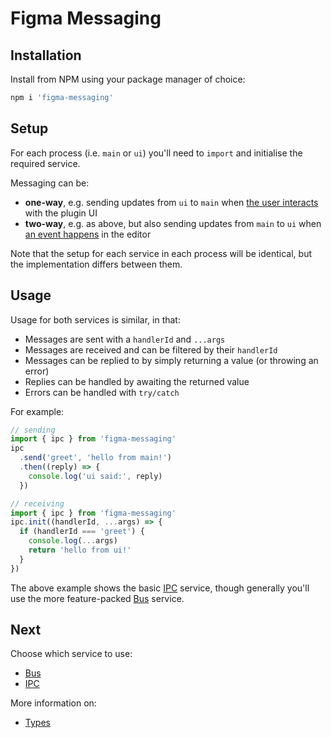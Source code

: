 # Figma Messaging

## Installation

Install from NPM using your package manager of choice:

```bash
npm i 'figma-messaging'
```

## Setup

For each process (i.e. `main` or `ui`) you'll need to `import` and initialise the required service.

Messaging can be:

- **one-way**, e.g. sending updates from `ui` to `main` when [the user interacts](https://www.figma.com/plugin-docs/creating-ui/) with the plugin UI
- **two-way**, e.g. as above, but also sending updates from `main` to `ui` when [an event happens](https://www.figma.com/plugin-docs/api/properties/figma-on/) in the editor

Note that the setup for each service in each process will be identical, but the implementation differs between them.

## Usage

Usage for both services is similar, in that:

- Messages are sent with a `handlerId` and `...args`
- Messages are received and can be filtered by their `handlerId`
- Messages can be replied to by simply returning a value (or throwing an error)
- Replies can be handled by awaiting the returned value
- Errors can be handled with `try/catch`

For example:

```ts
// sending
import { ipc } from 'figma-messaging'
ipc
  .send('greet', 'hello from main!')
  .then((reply) => {
    console.log('ui said:', reply)
  })
```

```ts
// receiving
import { ipc } from 'figma-messaging'
ipc.init((handlerId, ...args) => {
  if (handlerId === 'greet') {
    console.log(...args)
    return 'hello from ui!'
  }
})
```

The above example shows the basic [IPC](ipc.md) service, though generally you'll use the more feature-packed [Bus](bus.md) service.

## Next

Choose which service to use:

- [Bus](./bus.md)
- [IPC](./ipc.md)

More information on:

- [Types](types.md)
